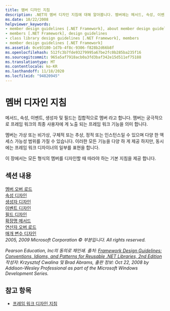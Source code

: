 ```yaml
---
title: 멤버 디자인 지침
description: .NET의 멤버 디자인 지침에 대해 알아봅니다. 멤버에는 메서드, 속성, 이벤트, 생성자 및 필드가 포함 됩니다.
ms.date: 10/22/2008
helpviewer_keywords:
- member design guidelines [.NET Framework], about member design guidelines
- members [.NET Framework], design guidelines
- class library design guidelines [.NET Framework], members
- member design guidelines [.NET Framework]
ms.assetid: 0ce93180-1d7b-4f8c-9306-f828b2d66b8f
ms.openlocfilehash: 512fc3b7fde93279995a67be2fc0b285ba235f16
ms.sourcegitcommit: 965a5af7918acb0a3fd3baf342e15d511ef75188
ms.translationtype: MT
ms.contentlocale: ko-KR
ms.lasthandoff: 11/18/2020
ms.locfileid: "94820945"
---
```

# <a name="member-design-guidelines"></a>멤버 디자인 지침
메서드, 속성, 이벤트, 생성자 및 필드는 집합적으로 멤버 라고 합니다. 멤버는 궁극적으로 프레임 워크의 최종 사용자에 게 노출 되는 프레임 워크 기능을 의미 합니다.  
  
 멤버는 가상 또는 비가상, 구체적 또는 추상, 정적 또는 인스턴스일 수 있으며 다양 한 액세스 가능성 범위를 가질 수 있습니다. 이러한 모든 기능을 다양 하 게 제공 하지만, 동시에는 프레임 워크 디자이너의 일부를 표현을 합니다.  
  
 이 장에서는 모든 형식의 멤버를 디자인할 때 따라야 하는 기본 지침을 제공 합니다.  
  
## <a name="in-this-section"></a>섹션 내용  
 [멤버 오버 로드](member-overloading.md)  
 [속성 디자인](property.md)  
 [생성자 디자인](constructor.md)  
 [이벤트 디자인](event.md)  
 [필드 디자인](field.md)  
 [확장명 메서드](extension-methods.md)  
 [연산자 오버 로드](operator-overloads.md)  
 [매개 변수 디자인](parameter-design.md)  
 *2005, 2009 Microsoft Corporation © 부분입니다. All rights reserved.*  
  
 *Pearson Education, Inc의 동의로 재인쇄. 출처: [Framework Design Guidelines: Conventions, Idioms, and Patterns for Reusable .NET Libraries, 2nd Edition](https://www.informit.com/store/framework-design-guidelines-conventions-idioms-and-9780321545619) 작성자: Krzysztof Cwalina 및 Brad Abrams, 출판 정보: Oct 22, 2008 by Addison-Wesley Professional as part of the Microsoft Windows Development Series.*  
  
## <a name="see-also"></a>참고 항목

- [프레임 워크 디자인 지침](index.md)
